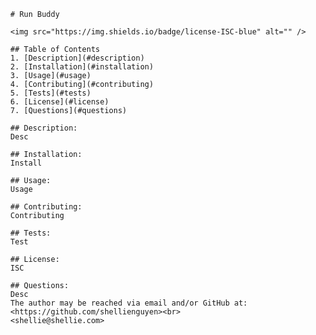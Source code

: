 
      # Run Buddy

      <img src="https://img.shields.io/badge/license-ISC-blue" alt="" />

      ## Table of Contents
      1. [Description](#description)
      2. [Installation](#installation)
      3. [Usage](#usage)
      4. [Contributing](#contributing)
      5. [Tests](#tests)
      6. [License](#license)
      7. [Questions](#questions)

      ## Description: 
      Desc

      ## Installation:
      Install

      ## Usage:
      Usage

      ## Contributing:
      Contributing

      ## Tests:
      Test

      ## License:
      ISC

      ## Questions:
      Desc
      The author may be reached via email and/or GitHub at:
      <https://github.com/shellienguyen><br>
      <shellie@shellie.com>
   